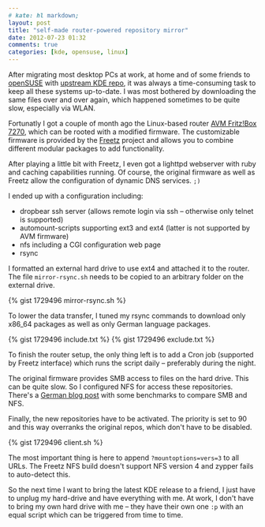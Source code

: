 ```yaml
---
# kate: hl markdown;
layout: post
title: "self-made router-powered repository mirror"
date: 2012-07-23 01:32
comments: true
categories: [kde, opensuse, linux]
---
```


After migrating most desktop PCs at work, at home and of some friends to
[openSUSE][opensuse] with [upstream KDE repo][kde-repo], it was always a
time-consuming task to keep all these systems up-to-date. I was most
bothered by downloading the same files over and over again, which happened
sometimes to be quite slow, especially via WLAN.

Fortunatly I got a couple of month ago the Linux-based router [AVM Fritz!Box 7270][fritz],
which can be rooted with a modified firmware. The customizable firmware is
provided by the [Freetz][freetz] project and allows you to combine different
modular packages to add functionality.

<!-- more -->

After playing a little bit with Freetz, I even got a lighttpd webserver with
ruby and caching capabilities running. Of course, the original firmware as well
as Freetz allow the configuration of dynamic DNS services. `;)`

I ended up with a configuration including:

- dropbear ssh server (allows remote login via ssh – otherwise only telnet is supported)
- automount-scripts supporting ext3 and ext4 (latter is not supported by AVM firmware)
- nfs including a CGI configuration web page
- rsync

I formatted an external hard drive to use ext4 and attached it to the router.
The file `mirror-rsync.sh` needs to be copied to an arbitrary folder on the
external drive.

{% gist 1729496 mirror-rsync.sh %}

To lower the data transfer, I tuned my rsync commands to download only
x86_64 packages as well as only German language packages.

{% gist 1729496 include.txt %}
{% gist 1729496 exclude.txt %}

To finish the router setup, the only thing left is to add a Cron job (supported by
Freetz interface) which runs the script daily – preferably during the night.

The original firmware provides SMB access to files on the hard drive. This can be
quite slow. So I configured NFS for access these repositories. There's a
[German blog post][nfs-check] with some benchmarks to compare SMB and NFS.

Finally, the new repositories have to be activated. The priority is set to 90
and this way overranks the original repos, which don't have to be disabled.

{% gist 1729496 client.sh %}

The most important thing is here to append `?mountoptions=vers=3` to all URLs.
The Freetz NFS build doesn't support NFS version 4 and zypper fails to auto-detect
this.

So the next time I want to bring the latest KDE release to a friend, I just have
to unplug my hard-drive and have everything with me. At work, I don't have to
bring my own hard drive with me – they have their own one `:p` with an equal script
which can be triggered from time to time.

[fritz]: http://en.wikipedia.org/wiki/FRITZ!Box
[opensuse]: http://www.opensuse.org/
[kde-repo]: http://en.opensuse.org/KDE_repositories#Upstream_release_aka._KR48_.28KDE_SC_4.8.29
[freetz]: http://freetz.org/
[nfs-check]: http://linuxundich.de/de/hardware/dateifreigaben-auf-der-fritzbox-via-nfs-und-freetz/